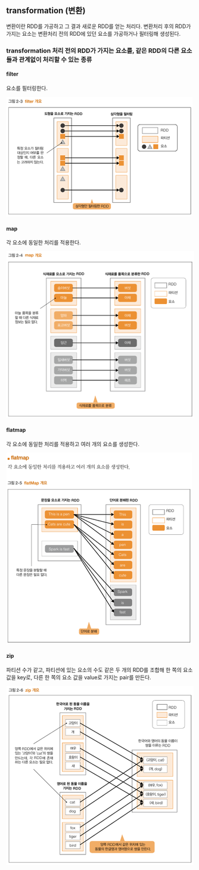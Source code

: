 ## transformation (변환)

변환이란 RDD를 가공하고 그 결과 새로운 RDD를 얻는 처리다. 변환처리 후의 RDD가 가지는 요소는 변환처리 전의 RDD에 있던 요소를 가공하거나 필터링해 생성된다.



### transformation 처리 전의 RDD가 가지는 요소를, 같은 RDD의 다른 요소들과 관계없이 처리할 수 있는 종류

#### filter

요소를 필터링한다.

![filter 개요](images/filter%20%EA%B0%9C%EC%9A%94.PNG)

#### map

각 요소에 동일한 처리를 적용한다.

![map 개요](images/map%20%EA%B0%9C%EC%9A%94.PNG)



#### flatmap

각 요소에 동일한 처리를 적용하고 여러 개의 요소를 생성한다.

![flatmap 개요](images/flatmap%20%EA%B0%9C%EC%9A%94.PNG)



#### zip

파티션 수가 같고, 파티션에 있는 요소의 수도 같은 두 개의 RDD를 조합해 한 쪽의 요소 값을 key로, 다른 한 쪽의 요소 값을 value로 가지는 pair를 만든다.

![zip 개요](images/zip%20%EA%B0%9C%EC%9A%94.PNG)